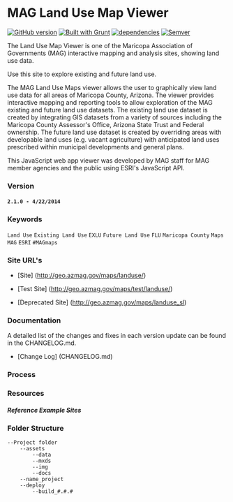 # MAG Land Use Map Viewer

[![GitHub version](https://badge.fury.io/gh/boennemann%2Fbadges.svg)](https://github.com/vwolfley/MyProject/)
[![Built with Grunt](https://cdn.gruntjs.com/builtwith.png)](http://gruntjs.com/)
[![dependencies](https://david-dm.org/vwolfley/MyProject.png)](https://david-dm.org/vwolfley/MyProject)
[![Semver](http://img.shields.io/SemVer/2.0.0.png)](http://semver.org/spec/v2.0.0.html)

The Land Use Map Viewer is one of the Maricopa Association of Governments (MAG) interactive mapping and analysis sites, showing land use data.

Use this site to explore existing and future land use.

The MAG Land Use Maps viewer allows the user to graphically view land use data for all areas of Maricopa County, Arizona.  The viewer provides interactive mapping and reporting tools to allow exploration of the MAG existing and future land use datasets.  The existing land use dataset is created by integrating GIS datasets from a variety of sources including the Maricopa County Assessor's Office, Arizona State Trust and Federal ownership.  The future land use dataset is created by overriding areas with developable land uses (e.g. vacant agriculture) with anticipated land uses prescribed within municipal developments and general plans.

This JavaScript web app viewer was developed by MAG staff for MAG member agencies and the public using ESRI's JavaScript API.

### Version

#### `2.1.0 - 4/22/2014`

### Keywords

`Land Use` `Existing Land Use` `EXLU` `Future Land Use` `FLU` `Maricopa County` `Maps` `MAG` `ESRI` `#MAGmaps`

### Site URL's

* [Site] (http://geo.azmag.gov/maps/landuse/)

* [Test Site] (http://geo.azmag.gov/maps/test/landuse/)

* [Deprecated Site] (http://geo.azmag.gov/maps/landuse_sl)

### Documentation

A detailed list of the changes and fixes in each version update can be found in the CHANGELOG.md.

* [Change Log] (CHANGELOG.md)

### Process


### Resources

#### ***Reference Example Sites***

### Folder Structure

    --Project folder
        --assets
            --data
            --mxds
            --img
            --docs
        --name_project
        --deploy
            --build_#.#.#
